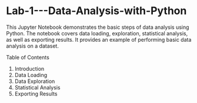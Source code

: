 # Lab-1---Data-Analysis-with-Python

This Jupyter Notebook demonstrates the basic steps of data analysis using Python. The notebook covers data loading, exploration, statistical analysis, as well as exporting results. It provides an example of performing basic data analysis on a dataset. 

Table of Contents 

1. Introduction
2. Data Loading
3. Data Exploration
4. Statistical Analysis
5. Exporting Results
